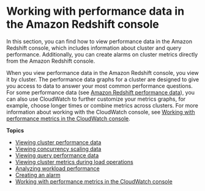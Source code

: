 # Working with performance data in the Amazon Redshift console<a name="performance-metrics-console"></a>

In this section, you can find how to view performance data in the Amazon Redshift console, which includes information about cluster and query performance\. Additionally, you can create alarms on cluster metrics directly from the Amazon Redshift console\.

When you view performance data in the Amazon Redshift console, you view it by cluster\. The performance data graphs for a cluster are designed to give you access to data to answer your most common performance questions\. For some performance data \(see [Amazon Redshift performance data](metrics-listing.md)\), you can also use CloudWatch to further customize your metrics graphs, for example, choose longer times or combine metrics across clusters\. For more information about working with the CloudWatch console, see [Working with performance metrics in the CloudWatch console](using-cloudwatch-console.md)\. 

**Topics**
+ [Viewing cluster performance data](performance-metrics-perf.md)
+ [Viewing concurrency scaling data](performance-metrics-concurrency-scaling.md)
+ [Viewing query performance data](performance-metrics-queries.md)
+ [Viewing cluster metrics during load operations](performance-metrics-loads.md)
+ [Analyzing workload performance](analyze-workload-performance.md)
+ [Creating an alarm](performance-metrics-alarms.md)
+ [Working with performance metrics in the CloudWatch console](using-cloudwatch-console.md)